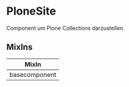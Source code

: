 # PloneSite

Component um Plone Collections darzustellen

## MixIns

<!-- @vuese:PloneSite:mixIns:start -->
|MixIn|
|---|
|basecomponent|

<!-- @vuese:PloneSite:mixIns:end -->


